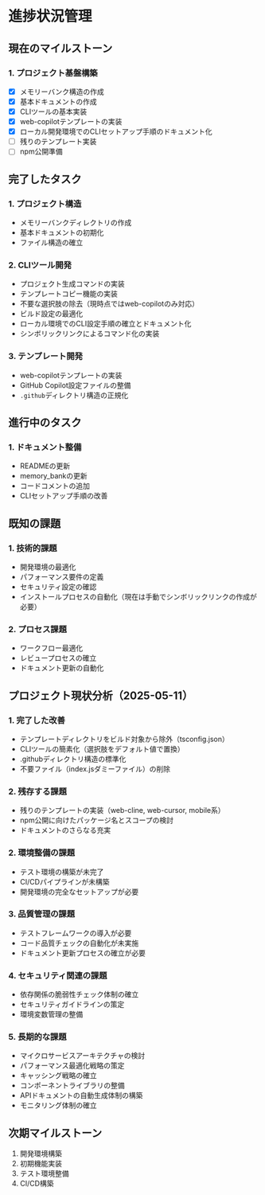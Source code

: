 <!-- 進捗状況管理 -->

# 進捗状況管理

## 現在のマイルストーン

### 1. プロジェクト基盤構築

* [x] メモリーバンク構造の作成
* [x] 基本ドキュメントの作成
* [x] CLIツールの基本実装
* [x] web-copilotテンプレートの実装
* [x] ローカル開発環境でのCLIセットアップ手順のドキュメント化
* [ ] 残りのテンプレート実装
* [ ] npm公開準備

## 完了したタスク

### 1. プロジェクト構造

* メモリーバンクディレクトリの作成
* 基本ドキュメントの初期化
* ファイル構造の確立

### 2. CLIツール開発

* プロジェクト生成コマンドの実装
* テンプレートコピー機能の実装
* 不要な選択肢の除去（現時点ではweb-copilotのみ対応）
* ビルド設定の最適化
* ローカル環境でのCLI設定手順の確立とドキュメント化
* シンボリックリンクによるコマンド化の実装

### 3. テンプレート開発

* web-copilotテンプレートの実装
* GitHub Copilot設定ファイルの整備
* `.github`ディレクトリ構造の正規化

## 進行中のタスク

### 1. ドキュメント整備

* READMEの更新
* memory_bankの更新
* コードコメントの追加
* CLIセットアップ手順の改善

## 既知の課題

### 1. 技術的課題

* 開発環境の最適化
* パフォーマンス要件の定義
* セキュリティ設定の確認
* インストールプロセスの自動化（現在は手動でシンボリックリンクの作成が必要）

### 2. プロセス課題

* ワークフロー最適化
* レビュープロセスの確立
* ドキュメント更新の自動化

## プロジェクト現状分析（2025-05-11）

### 1. 完了した改善

* テンプレートディレクトリをビルド対象から除外（tsconfig.json）
* CLIツールの簡素化（選択肢をデフォルト値で置換）
* .githubディレクトリ構造の標準化
* 不要ファイル（index.jsダミーファイル）の削除

### 2. 残存する課題

* 残りのテンプレートの実装（web-cline, web-cursor, mobile系）
* npm公開に向けたパッケージ名とスコープの検討
* ドキュメントのさらなる充実

### 2. 環境整備の課題

* テスト環境の構築が未完了
* CI/CDパイプラインが未構築
* 開発環境の完全なセットアップが必要

### 3. 品質管理の課題

* テストフレームワークの導入が必要
* コード品質チェックの自動化が未実施
* ドキュメント更新プロセスの確立が必要

### 4. セキュリティ関連の課題

* 依存関係の脆弱性チェック体制の確立
* セキュリティガイドラインの策定
* 環境変数管理の整備

### 5. 長期的な課題

* マイクロサービスアーキテクチャの検討
* パフォーマンス最適化戦略の策定
* キャッシング戦略の確立
* コンポーネントライブラリの整備
* APIドキュメントの自動生成体制の構築
* モニタリング体制の確立

## 次期マイルストーン

1. 開発環境構築
2. 初期機能実装
3. テスト環境整備
4. CI/CD構築
